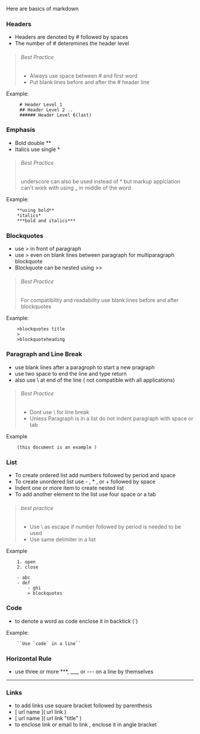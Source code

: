 Here are basics of markdown 

### Headers

 - Headers are denoted by # followed by spaces
 - The number of # deteremines the header level

>###### Best Practice
>
> - Always use space between # and first word
> - Put blank lines before and after the  # header line

Example:

         # Header Level 1
         ## Header Level 2 .. 
         ###### Header Level 6(last)

### Emphasis

- Bold double **
- Italics use single *

>###### Best Practice
>
>underscore can also be used instead of * but markup applciation can't work with using _ in middle of the word  

Example:

        **using bold**
        *italics*
        ***bold and italics***

### Blockquotes

- use > in front of paragraph 
- use  > even on blank lines between paragraph for multiparagraph blockquote
- Blockquote can be nested using >>

> ###### Best Practice
> 
> For compatibility and readability use blank lines before and after blockquotes

Example:

        >blockquotes title
        >
        >blockquoteheading

### Paragraph and Line Break

- use blank lines after a paragroph to start a new pragraph
- use two space to end the line and type return
- also use \ at end of the line ( not compatible with all applications)

> ######  Best Practice
> 
> - Dont use \ for line break
> - Unless Paragraph is in a list do not indent paragraph with space or tab

Example

        (this document is an example )

### List

- To create ordered list add numbers followed by period and space
- To create unordered list use - , * , or + followed by space
- Indent one or more item to create nested list 
- To add another element to the list use four space or a tab

>###### best practice
> - Use \ as escape if number followed by period is needed to be used
> - Use same delimiter in a list

Example

        1. open
        2. close

        - abc
        - def
            - ghi
            > blockquotes

### Code
    
- to denote a word as code enclose it in backtick (`)

Example:

        ``Use `code` in a line``

### Horizontal Rule

- use three or more ***, ___, or --- on a line by themselves
---

### Links
- to add links use square bracket followed by parenthesis 
- \[ url name ]( url link )
- \[ url name ]( url link "title" )
- to enclose link or email to link , enclose it in angle bracket



